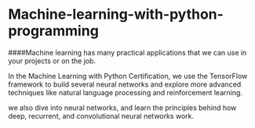 
# Machine-learning-with-python-programming


####Machine learning has many practical applications that we can use in your projects or on the job.

In the Machine Learning with Python Certification, we  use the TensorFlow framework to build several neural networks and explore more advanced techniques like natural language processing and reinforcement learning.

we also dive into neural networks, and learn the principles behind how deep, recurrent, and convolutional neural networks work.